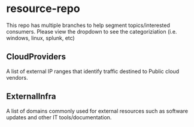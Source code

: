 ﻿# resource-repo
This repo has multiple branches to help segment topics/interested consumers. Please view the dropdown to see the categoriziation (i.e. windows, linux, splunk, etc)
## CloudProviders
A list of external IP ranges that identify traffic destined to Public cloud vendors.
## ExternalInfra
A list of domains commonly used for external resources such as software updates and other IT tools/documentation.
